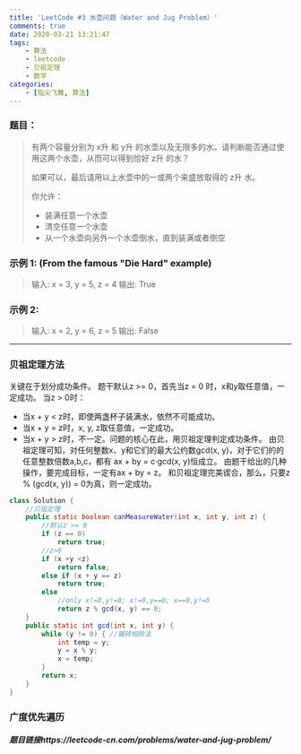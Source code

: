 ```yaml
---
title: 'LeetCode #3 水壶问题（Water and Jug Problem）'
comments: true
date: 2020-03-21 13:21:47
tags:
    - 算法
    - leetcode
    - 贝祖定理
    - 数学
categories:
    - [指尖飞舞, 算法]
---
```

### 题目：
> 有两个容量分别为 x升 和 y升 的水壶以及无限多的水。请判断能否通过使用这两个水壶，从而可以得到恰好 z升 的水？
>
> 如果可以，最后请用以上水壶中的一或两个来盛放取得的 z升 水。
>
> 你允许：
> + 装满任意一个水壶
> + 清空任意一个水壶
> + 从一个水壶向另外一个水壶倒水，直到装满或者倒空

### 示例 1: (From the famous "Die Hard" example)
> 输入: x = 3, y = 5, z = 4
> 输出: True
### 示例 2:
> 输入: x = 2, y = 6, z = 5
> 输出: False
___
### 贝祖定理方法
关键在于划分成功条件。
题干默认z >= 0，首先当z = 0 时，x和y取任意值，一定成功。
当z > 0时：
+ 当x + y < z时，即使两盏杯子装满水，依然不可能成功。
+ 当x + y = z时，x, y, z取任意值，一定成功。
+ 当x + y > z时，不一定。问题的核心在此，用贝祖定理判定成功条件。
由贝祖定理可知，对任何整数x、y和它们的最大公约数gcd(x, y)，对于它们的的任意整数倍数a,b,c，都有
ax + by = c·gcd(x, y)恒成立。
由题干给出的几种操作，要完成目标，一定有ax + by = z。
和贝祖定理完美锲合，那么，只要z % (gcd(x, y)) = 0为真，则一定成功。
```Java
class Solution {
    //贝祖定理
    public static boolean canMeasureWater(int x, int y, int z) {
        //默认z >= 0
        if (z == 0)
            return true;
        //z>0
        if (x +y <z)
            return false;
        else if (x + y == z)
            return true;
        else
            //only x!=0,y!=0; x!=0,y==0; x==0,y!=0
            return z % gcd(x, y) == 0;
    }
    public static int gcd(int x, int y) {
        while (y != 0) { //辗转相除法
            int temp = y;
            y = x % y;
            x = temp;
        }
        return x;
    }
}
```
### 广度优先遍历

##### 题目链接https://leetcode-cn.com/problems/water-and-jug-problem/
